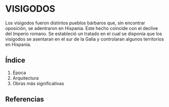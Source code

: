 # VISIGODOS



Los visigodos fueron distintos pueblos bárbaros que, sin encontrar oposición, se adentraron en Hispania. Este hecho coincide con el declive del Imperio romano. Se
estableció un tratado en el cual se disponía que los visigodos se asentaran en el sur de la Galia y controlaran algunos territorios en Hispania.

## Índice
1. Época
2. Arquitectura
3. Obras más significativas

## Referencias
